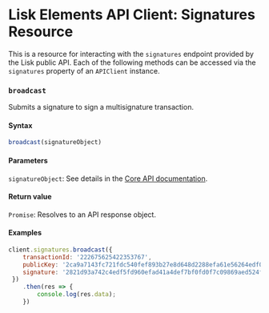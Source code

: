 # Lisk Elements API Client: Signatures Resource

This is a resource for interacting with the `signatures` endpoint provided by the Lisk public API. Each of the following methods can be accessed via the `signatures` property of an `APIClient` instance.

### `broadcast`

Submits a signature to sign a multisignature transaction.

#### Syntax

```js
broadcast(signatureObject)
```

#### Parameters

`signatureObject`: See details in the [Core API documentation](/lisk-core/user-guide/api/1-0/1-0.json).

#### Return value

`Promise`: Resolves to an API response object.

#### Examples

```js
client.signatures.broadcast({
    transactionId: '222675625422353767',
    publicKey: '2ca9a7143fc721fdc540fef893b27e8d648d2288efa61e56264edf01a2c23079',
    signature: '2821d93a742c4edf5fd960efad41a4def7bf0fd0f7c09869aed524f6f52bf9c97a617095e2c712bd28b4279078a29509b339ac55187854006591aa759784c205',
 })
    .then(res => {
        console.log(res.data);
    })
```
